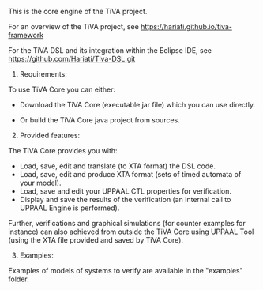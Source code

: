 This is the core engine of the TiVA project.

For an overview of the TiVA project, see https://hariati.github.io/tiva-framework

For the TiVA DSL and its integration within the Eclipse IDE, see https://github.com/Hariati/Tiva-DSL.git

1. Requirements:

To use TiVA Core you can either: 

- Download the TiVA Core (executable jar file) which you can use directly.

- Or build the TiVA Core java project from sources.

2. Provided features:

The TiVA Core provides you with:

- Load, save, edit and translate (to XTA format) the DSL code.
- Load, save, edit and produce XTA format (sets of timed automata of your model).
- Load, save and edit your UPPAAL CTL properties for verification.
- Display and save the results of the verification (an internal call to UPPAAL Engine is performed).

Further, verifications and graphical simulations (for counter examples for instance) can also achieved from outside the TiVA Core using UPPAAL Tool (using the XTA file provided and saved by TiVA Core).

3. Examples:

Examples of models of systems to verify are available in the "examples" folder.